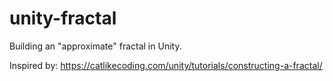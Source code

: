 # unity-fractal

Building an "approximate" fractal in Unity.  

Inspired by: https://catlikecoding.com/unity/tutorials/constructing-a-fractal/
